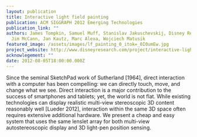 ```yaml
---
layout: publication
title: Interactive light field painting
publication: ACM SIGGRAPH 2012 Emerging Technologies
publication_link: ""
authors: James Tompkin, Samuel Muff, Stanislav Jakuschevskij, Disney Research,
  Jim McCann, Jan Kautz, Marc Alexa, Wojciech Matusik
featured_image: /assets/images/lf_painting_0_itok=_0I0umEw.jpg
project_website: http://www.disneyresearch.com/project/interactive-light-field-painting/
acknowlegement: ""
date: 2012-08-05T18:00:00.000Z
---
```


Since the seminal SketchPad work of Sutherland [1964], direct interaction with a computer has been compelling: we can directly touch, move, and change what we see. Direct interaction is a major contribution to the success of smartphones and tablets; yet, the world is not flat. While existing technologies can display realistic multi-view stereoscopic 3D content reasonably well [Lueder 2012], interaction within the same 3D space often requires extensive additional hardware. We present a cheap and easy system that uses the same lenslet array for both multi-view autostereoscopic display and 3D light-pen position sensing.